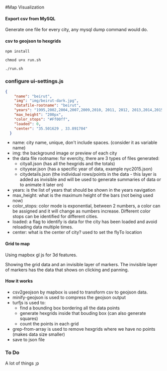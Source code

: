 #Map Visualization


#### Export csv from MySQL

Generate one file for every city, any mysql dump command would do.


#### csv to geojson to hexgrids

`npm install`

`chmod u+x run.sh`

`./run.sh`

### configure ui-settings.js

```json
{
    "name": "beirut",
    "img": "img/beirut-dark.jpg",
    "datafile-rootname": "beirut",
    "years": "1995,2002,2004,2007,2009,2010, 2011, 2012, 2013,2014,2015,2016,all",
    "max_height": "200px",
    "color_stops": "#Ff00ff",
    "loaded": 0,
    "center": "35.501629 , 33.891704"
  }
```
- name: city name, unique, don't include spaces. (consider it as variable name)
- img: the background image or preview of each city
- the data file rootname: for evercity, there are 3 types of files generated:
	- cityall.json (has all the hexgrids and the totals)
	- cityyear.json (has a specific year of data, example nyc2015.json)
	- citydetails.json (the individual rows/points in the data - this layer is added as invisible and will be used to   generate summaries of data or to animate it later on)
- years: is the list of years that should be shown in the years navigation
- max_height: what is the maximum height of the bars (not being used now)
- color_stops: color mode is exponential, between 2 numbers, a color can be assigned and it will change as numbers increase. Different color stops can be identified for different cities.
- loaded: a flag to identify is data for the city has been loaded and avoid reloading data multiple times.
- center: what is the center of city? used to set the flyTo location
	
  
  
#### Grid to map

Using mapbox gl js for 3d features.

Showing the grid data and an invisible layer of markers. The invisible layer of markers has the data that shows on clicking and panning.


#### How it works

- csv2geojson by mapbox is used to transform csv to  geojson data.
- minify-geojson is used to compress the geojson output
- turfjs is used to:
	- find a bounding box bordering all the data points
	- generate hexgrids inside that bouding box (can also generate squares)
	- count the points in each grid
- grep-from-array is used to remove hexgrids where we have no points (makes data size smaller)
- save to json file 


<!-- `minify-geojson -k "$f.geojson"`
 -->

### To Do

A lot of things ;p

